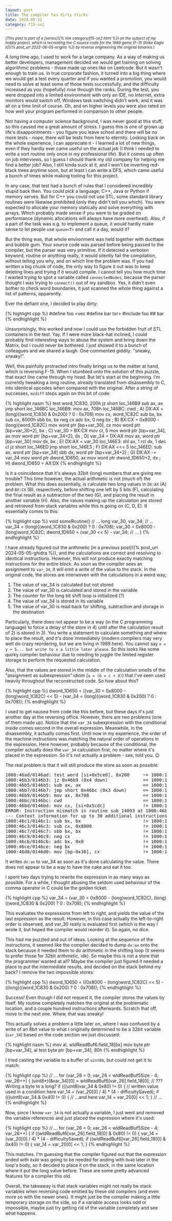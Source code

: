 ```yaml
---
layout: post
title: The compiler has dirty tricks
date: 2024-05-22
category: f15-se2
---
```


<small>(_This post is part of a [series]({% link category/f15-se2.html %}) on the subject of my hobby project, which is recreating the C source code for the 1989 game [F-15 Strike Eagle II]({% post_url 2022-06-05-origins %}) by reverse engineering the original binaries._)</small>

A long time ago, I used to work for a large company. As a way of making us better developers, management decided we would get training on solving algorithmic problems - those made up ones like on Leetcode. But it wasn't enough to train us. In true corporate fashion, it turned into a big thing where we would get a test every quarter and if you wanted a promotion, you would need to solve at least some of those tests successfully, and the difficulty increased as you (hopefully) rose through the ranks. During the test, you were dropped into a limited environment with only an IDE, no Internet, extra monitors would switch off, Windows task switching didn't work, and it was all on a time limit of course. Oh, and on higher levels you were also rated on how well your program performed in comparison to other people.

Not having a computer science background, I was never good at this stuff, so this caused me a great amount of stress. I guess this is one of grown up life's disappointments - you figure you leave school and there will be no more tests - nope, there will be tests from here to eternity. Looking back on the whole experience, I can appreciate it - I learned a lot of new things, even if they hardly ever came useful on the actual job (I think I needed to write a sort routine only once in my professional life). But it comes up often on job interviews, so I guess I should thank my old company for helping me find a better job? Also, I still kinda suck at it, and I won't be inverting red-black trees anytime soon, but at least I can write a DFS, which came useful a bunch of times while making tooling for this project.

In any case, that test had a bunch of rules that I considered incredibly stupid back then. You could pick a language; C++, Java or Python if memory serves. But for C++ you could not use STL, some standard library routines were likewise prohibited (only they didn't tell you which). You were expected to allocate your memory statically and solve everything with arrays. Which probably made sense if you were to be graded on performance (dynamic allocations will always have more overhead). Also, if a part of the task was e.g. to implement a queue, it would hardly make sense to let people use `queue<T>` and call it a day, would it?

But the thing was, that whole environment was held together with ducttape and bubble gum. Your source code was parsed before being passed to the compiler, but the parser was very primitive. If it detected a verboten keyword, routine or anything really, it would silently fail the compilation, without telling you why, and on which line the problem was. If you had written a big chunk of code, the only way to figure it out was to keep deleting lines and trying if it would compile. I cannot tell you how much time I wasted trying to spot a variable called `connectedNodes`, because the parser thought I was trying to `connect()` out of my sandbox. Yes, it didn't even bother to check word boundaries, it just scanned the whole thing against a list of patterns, apparently.

Ever the defiant one, I decided to play dirty:

{% highlight cpp %}
#define foo <vec
#define bar tor>
#include foo ## bar
{% endhighlight %}

Unsurprisingly, this worked and now I could use the forbidden fruit of STL containers in the test. Yay. If I were more black-hat inclined, I could probably find interesting ways to abuse the system and bring down the Matrix, but I could never be bothered. I just showed it to a bunch of colleagues and we shared a laugh. One commented giddily: "sneaky, sneaky!".

Well, this painfully protracted intro finally brings us to the matter at hand, which is reversing F-15. When I stumbled onto the solution of this puzzle, that exact line came through my head. But let's start at the beginning. I'm currently tweaking a long routine, already translated from disassembly to C, into identical opcodes when compared with the original. After a string of successes, `mzdiff` stops again on this bit of code:

{% highlight nasm %}
		test	word_1C830, 200h
		jz	short loc_146B9
		sub	ax, ax
		jmp	short loc_146BC
loc_146B9:
		mov	ax, 708h
loc_146BC:
		cwd    ; A) DX:AX = (long)((word_1C830 & 0x200) ? 0 : 0x708)
		mov	cx, word_1C82C
		sub	bx, bx
		sub	cx, 8000h
		sbb	bx, bx
		neg	cx
		adc	bx, 0
		neg	bx ; B) BX:CX = 0x8000 - (long)(word_1C82C)
		mov	word ptr [bp+var_30], cx
		mov	word ptr [bp+var_30+2],	bx ; C) var_30 = BX:CX
		mov	cl, 5
		mov	word ptr [bp+var_34], ax
		mov	word ptr [bp+var_34+2],	dx ; D) var_34 = DX:AX
		mov	ax, word ptr [bp+var_30]
		mov	dx, bx                     ; E) DX:AX = var_30
loc_146E3:
		shl	ax, 1
		rcl	dx, 1
		dec	cl
		jz	short loc_146ED
		jmp	short loc_146E3            ; F) DX:AX <<= 5
loc_146ED:
		sub	ax, word ptr [bp+var_34]
		sbb	dx, word ptr [bp+var_34+2] ; G) DX:AX -= var_34
		mov	word ptr dword_1D650, ax
		mov	word ptr dword_1D650+2,	dx ; H) dword_1D650 = AX:DX
{% endhighlight %}

Is it a coincidence that it's always 32bit (long) numbers that are giving me trouble? This time however, the actual arithmetic is not (much of) the problem. What this does essentially, is calculate two long values in `DX:AX` (A) and `BX:CX` (B), respectively, before shifting one left by 5 bits (F), calculating the final result as a subtraction of the two (G), and placing the result in another variable (H). Also, the values making up the calculation are stored and retrieved from stack variables while this is going on (C, D, E). It essentially comes to this:

{% highlight cpp %}
void someRoutine()
    // ...
    long var_30, var_34;
    // ...
    var_34 = (long)((word_1C830 & 0x200) ? 0 : 0x708);
    var_30 = 0x8000 - (long)word_1C82C;
    dword_1D650 = (var_30 << 5) - var_34;
    // ...
}
{% endhighlight %}

I have already figured out the arithmetic [in a previous post]({% post_url 2024-05-05-ghidra %}), and the calculations are correct and resolving to identical instructions. However, this will not produce exactly matching instructions for the entire block. As soon as the compiler sees an assignment to `var_34`, it will emit a write of the value to the stack. In the original code, the stores are interwoven with the calculations in a weird way; 

1. The value of var_34 is calculated but not stored 
2. The value of var_30 is calculated and stored in the variable
3. The counter for the long bit shift loop is initialized (?)
4. The value of var_34 is stored in its variable
5. The value of var_30 is read back for shifting, subtraction and storage in the destination

Particularly, there does not appear to be a way (in the C programming language) to force a delay of the store in 4) until after the calculation result of 2) is stored in 3). You write a statement to calculate something and where to place the result, and it's done immediately (modern compilers may very well do crazy reordering, but we are living in 1989 here). You cannot say `x = y + 5... but write to x a little later please`. So this looks like some quirky compiler behaviour due to needing to juggle the limited register storage to perform the requested calculation.

Also, that the values are stored in the middle of the calculation smells of the "assignment as subexpression" idiom (`a = (b = c + d)`) that I've seen used heavily throughout the reconstructed code. So how about this?

{% highlight cpp %}
dword_1D650 = ((var_30 = 0x8000 - (long)word_1C82C) << 5) - (var_34 = (long)((word_1C830 & 0x200) ? 0 : 0x708));
{% endhighlight %}

I used to get nausea from code like this before, but these days it's just another day at the reversing office. However, there are two problems (one of them made up). Notice that the `var_34` subexpression with the conditional inside comes second in the overall expression. Meanwhile, in the disassembly, it actually comes first. Until now in my experience, the order of the machine instructions was matching the natural order of operations in the expression. Here however, probably because of the conditional, the compiler actually does the `var_34` calculation first, no matter where it's placed in the expression. So it's not actually a problem - see, told you. 😉

The real problem is that it will still produce the store as soon as possible:

<pre>
1000:46ad/0146ad: test word [si+0x5ce0], 0x200     ~= 1000:1951/011951: test word [si+0x5d26], 0x200
1000:46b3/0146b3: jz 0x46b9 (0x4 down)             == 1000:1957/011957: jz 0x195d (0x4 down)
1000:46b5/0146b5: sub ax, ax                       == 1000:1959/011959: sub ax, ax
1000:46b7/0146b7: jmp short 0x46bc (0x3 down)      == 1000:195b/01195b: jmp short 0x1960 (0x3 down)
1000:46b9/0146b9: mov ax, 0x708                    == 1000:195d/01195d: mov ax, 0x708
1000:46bc/0146bc: cwd                              == 1000:1960/011960: cwd
<r>1000:46bd/0146bd: mov cx, [si+0x5cdc]              != 1000:1961/011961: mov [bp-0x32], ax</r>
ERROR: Instruction mismatch in routine sub_14093 at 1000:46bd/0146bd: mov cx, [si+0x5cdc] != 1000:1961/011961: mov [bp-0x32], ax
--- Context information for up to 30 additional instructions after mismatch location:
1000:46c1/0146c1: sub bx, bx                       != 1000:1964/011964: mov [bp-0x30], dx
1000:46c3/0146c3: sub cx, 0x8000                   != 1000:1967/011967: mov cx, [si+0x5d22]
1000:46c7/0146c7: sbb bx, bx                       != 1000:196b/01196b: sub bx, bx
1000:46c9/0146c9: neg cx                           != 1000:196d/01196d: sub cx, 0x8000
1000:46cb/0146cb: adc bx, 0x0                      != 1000:1971/011971: sbb bx, bx
1000:46ce/0146ce: neg bx                           != 1000:1973/011973: neg cx
1000:46d0/0146d0: mov [bp-0x30], cx                != 1000:1975/011975: adc bx, 0x0
</pre>

It writes `dx:ax` to var_34 as soon as it's done calculating the value. There does not appear to be a way to have the cake and eat it too. 

I spent two days trying to rewrite the expression in as many ways as possible. For a while, I thought abusing the seldom used behaviour of the comma operator in C could be the golden ticket:

{% highlight cpp %}
var_34 = (var_30 = 0x8000 - (long)word_1C82C), (long)((word_1C830 & 0x200) ? 0 : 0x708);
{% endhighlight %}

This evaluates the expressions from left to right, and yields the value of the last expression as the result. However, in this case actually the left-to-right order is observed, and var_30 really is evaluated first (which is the way I wrote it, but hoped the compiler would reorder it). So again, no dice.

This had me puzzled and out of ideas. Looking at the sequence of the instructions, it seemed like the compiler decided to dump `dx:ax` onto the stack because it needed them to do arithmetic in the shifting loop (It seems to prefer those for 32bit arithmetic, idk). So maybe this is not a store that the programmer wanted at all? Maybe the compiler just figured it needed a place to put the intermediate results, and decided on the stack behind my back? I remove the two impossible stores:

{% highlight cpp %}
dword_1D650 = ((0x8000 - (long)word_1C82C) << 5) - ((long)((word_1C830 & 0x200) ? 0 : 0x708));
{% endhighlight %}

Success! Even though I did not request it, the compiler stores the values by itself. My routine completely matches the original at the problematic location, and a couple hundred instructions afterwards. Scratch that off, move to the next one. Whew, that was sneaky!

This actually solves a problem a little later on, where I was confused by a write of an 8bit value to what I originally determined to be a 32bit variable (`var_34`) based on the code section we just discussed:

{% highlight nasm %}
mov	al, wldReadBuf6.field_18[bx]
mov	byte ptr [bp+var_34], al
test	byte ptr [bp+var_34], 80h
{% endhighlight %}

I tried casting the variable to a buffer of `uint8`s, but could not get it to match:

{% highlight cpp %}
  // ...
  for (var_26 = 0; var_26 < wldReadBuf5Size - 4; var_26++) { 
    (uint8*)(&var_34)[0] = wldReadBuf6[var_26].field_18[0]; // ??? Writing a byte to a long?
    if (((uint8)var_34 & 0x80) != 0) { // written value used in a condition here
      var_14 = (var_20[0] / 4) * (4 - difficultySaved);
      if (((uint8)var_34 & 0x40) != 0) { // ...and here
        var_14 = var_20[0] << 1;
      }
      // ...
{% endhighlight %}

Now, since I know `var_34` is not actually a variable, I just went and removed the variable references and just placed the expression where it's used:

{% highlight cpp %}
  // ...
  for (var_26 = 0; var_26 < wldReadBuf5Size - 4; var_26++) {
    if ((wldReadBuf6[var_26].field_18[0] & 0x80) != 0) {
      var_14 = (var_20[0] / 4) * (4 - difficultySaved);
      if ((wldReadBuf6[var_26].field_18[0] & 0x40) != 0) {
        var_14 = var_20[0] << 1;
      }
{% endhighlight %}

This matches. I'm guessing that the compiler figured out that the expression anded with `0x80` was going to be needed for anding with `0x40` later in the loop's body, so it decided to place it on the stack, in the same location where it put the long value before. These are some pretty advanced features for a compiler this old.

Overall, the takeaway is that stack variables might not really be stack variables when reversing code emitted by these old compilers (and even more so with the newer ones). It might just be the compiler making a little temporary storage on the side, so if a variable access looks odd or impossible, maybe just try getting rid of the variable completely and see what happens.
